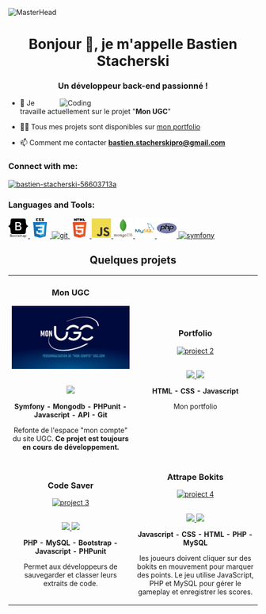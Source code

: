 ![MasterHead](https://media.licdn.com/dms/image/D4E16AQEdIPc96X2vEw/profile-displaybackgroundimage-shrink_350_1400/0/1688634592974?e=1697068800&v=beta&t=TXCji2I1zA7Q0Xu1J8KX1vEQCzzXuhYoK9sFquB7YyM)
<h1 align="center">Bonjour 👋, je m'appelle Bastien Stacherski</h1>

<h3 align="center">Un développeur back-end passionné !</h3>

<img align="right" alt="Coding" width="400" src="https://www.chawtechsolutions.com/wp-content/uploads/2019/03/developer.gif" />

- 🔭 Je travaille actuellement sur le projet "**Mon UGC**"

- 👨‍💻 Tous mes projets sont disponibles sur [mon portfolio](https://bast4u.github.io/portfolio/index.html#projects)

- 📫 Comment me contacter **bastien.stacherskipro@gmail.com**

<h3 align="left">Connect with me:</h3>
<p align="left">
<a href="https://linkedin.com/in/bastien-stacherski-56603713a" target="blank"><img align="center" src="https://raw.githubusercontent.com/rahuldkjain/github-profile-readme-generator/master/src/images/icons/Social/linked-in-alt.svg" alt="bastien-stacherski-56603713a" height="30" width="40" /></a>
</p>

<h3 align="left">Languages and Tools:</h3>
<p align="left"> <a href="https://getbootstrap.com" target="_blank" rel="noreferrer"> <img src="https://raw.githubusercontent.com/devicons/devicon/master/icons/bootstrap/bootstrap-plain-wordmark.svg" alt="bootstrap" width="40" height="40"/> </a> <a href="https://www.w3schools.com/css/" target="_blank" rel="noreferrer"> <img src="https://raw.githubusercontent.com/devicons/devicon/master/icons/css3/css3-original-wordmark.svg" alt="css3" width="40" height="40"/> </a> <a href="https://git-scm.com/" target="_blank" rel="noreferrer"> <img src="https://www.vectorlogo.zone/logos/git-scm/git-scm-icon.svg" alt="git" width="40" height="40"/> </a> <a href="https://www.w3.org/html/" target="_blank" rel="noreferrer"> <img src="https://raw.githubusercontent.com/devicons/devicon/master/icons/html5/html5-original-wordmark.svg" alt="html5" width="40" height="40"/> </a> <a href="https://developer.mozilla.org/en-US/docs/Web/JavaScript" target="_blank" rel="noreferrer"> <img src="https://raw.githubusercontent.com/devicons/devicon/master/icons/javascript/javascript-original.svg" alt="javascript" width="40" height="40"/> </a> <a href="https://www.mongodb.com/" target="_blank" rel="noreferrer"> <img src="https://raw.githubusercontent.com/devicons/devicon/master/icons/mongodb/mongodb-original-wordmark.svg" alt="mongodb" width="40" height="40"/> </a> <a href="https://www.mysql.com/" target="_blank" rel="noreferrer"> <img src="https://raw.githubusercontent.com/devicons/devicon/master/icons/mysql/mysql-original-wordmark.svg" alt="mysql" width="40" height="40"/> </a> <a href="https://www.php.net" target="_blank" rel="noreferrer"> <img src="https://raw.githubusercontent.com/devicons/devicon/master/icons/php/php-original.svg" alt="php" width="40" height="40"/> </a> <a href="https://symfony.com" target="_blank" rel="noreferrer"> <img src="https://symfony.com/logos/symfony_black_03.svg" alt="symfony" width="40" height="40"/> </a> </p>

<h2 align="center">Quelques projets</h2>
<div align="center">
	<table>
		<tr>
			<td width="50%">
				<h3 align="center">Mon UGC</h3>
				<div align="center">  
					<a href='' target="_blank">
						<img src="./assets/mon_UGC.png" alt="projet_1" height="100%" />
					</a>
					<br><br>
					<p>
						<a href="https://github.com/teamugc/projet_ugc/tree/bastien_020823" target="_blank">
							<img src="https://img.shields.io/badge/Repo-lightgrey?style=for-the-badge&logo=github"/>
						</a>
					</p>
					<p><strong>Symfony - Mongodb - PHPunit - Javascript - API - Git</strong></p>
					<p>
					Refonte de l'espace "mon compte" du site UGC. <b> Ce projet est toujours en cours de développement. </b>
					</p>
				</div>
			</td>
			<td width="50%">
				<h3 align="center">Portfolio</h3>
				<div align="center" >  
					<a href='https://matthcorvo.github.io/portfolio/' target="_blank">
						<img src="./assets/pf.png" alt="project 2" height="100%" />
					</a>
					<br>
					<br>
					<p>
						<a href="https://github.com/matthCorvo/portfolio/" target="_blank">
							<img src="https://img.shields.io/badge/Repo-lightgrey?style=for-the-badge&logo=github"/>
						</a>  
						<a href="https://matthcorvo.github.io/portfolio/" target="_blank">
							<img src="https://img.shields.io/badge/Live-lightgrey?style=for-the-badge&color=0892d0"/>
						</a>	
					</p>
					 <p><strong>HTML - CSS - Javascript</strong></p>
					<p>Mon portfolio</p>
				</div>
        </tr>
	    <tr>
            <td width="50%">
                <h3 align="center">Code Saver</h3>
                <div align="center" >  
                    <a href='http://codesaver.alwaysdata.net/' target="_blank">
                        <img src="./assets/cs.png" alt="project 3" height="100%" />
                    </a>
                    <br>
                    <br>
                    <p>
                        <a href="https://github.com/matthCorvo/CodeSaver" target="_blank">
							<img src="https://img.shields.io/badge/Repo-lightgrey?style=for-the-badge&logo=github"/>
						</a>  
						<a href="http://codesaver.alwaysdata.net/" target="_blank">
							<img src="https://img.shields.io/badge/Live-lightgrey?style=for-the-badge&color=0892d0"/>
						</a>
                    </p>
                    <p><strong>PHP - MySQL - Bootstrap - Javascript - PHPunit</strong></p>
		    <p>Permet aux développeurs de sauvegarder et classer leurs extraits de code.</p>
                </div>
            </td>
            <td width="50%">
                <h3 align="center">Attrape Bokits</h3>
                <div align="center">  
                    <a href='http://bokitgame.alwaysdata.net' target="_blank">
                        <img src="./assets/bokit.png" alt="project 4" height="100%" />
                    </a>
                    <br>
                    <br>
                    <p>
                        <a href="https://github.com/matthCorvo/bokitGameV2" target="_blank">
							<img src="https://img.shields.io/badge/Repo-lightgrey?style=for-the-badge&logo=github"/>
						</a>  
						<a href="http://bokitgame.alwaysdata.net" target="_blank">
							<img src="https://img.shields.io/badge/Live-lightgrey?style=for-the-badge&color=0892d0"/>
						</a>	
                    </p>
                    <p><strong>Javascript - CSS - HTML - PHP - MySQL</strong></p>
		    <p>les joueurs doivent cliquer sur des bokits en mouvement pour marquer des points. Le jeu utilise JavaScript, PHP et MySQL pour gérer le gameplay et enregistrer les scores.</p>
                </div>	
            </td>
        </tr>
	</table>
</div>
